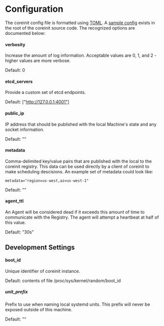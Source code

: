 # Configuration

The coreinit config file is formatted using [TOML](https://github.com/mojombo/toml/blob/master/versions/toml-v0.2.0.md). A [sample config][config] exists in the root of the coreinit source code. The recognized options are documented below:

[config]: https://github.com/coreos/coreinit/blob/master/coreinit.conf.sample

#### verbosity

Increase the amount of log information. Acceptable values are 0, 1, and 2 - higher values are more verbose.

Default: 0

#### etcd_servers

Provide a custom set of etcd endpoints.

Default: ["http://127.0.0.1:4001"]

#### public_ip

IP address that should be published with the local Machine's state and any socket information.

Default: ""

#### metadata

Comma-delimited key/value pairs that are published with the local to the coreinit registry. This data can be used directly by a client of coreinit to make scheduling descisions. An example set of metadata could look like:  

	metadata="region=us-west,az=us-west-1"

Default: ""

#### agent_ttl

An Agent will be considered dead if it exceeds this amount of time to communicate with the Registry. The agent will attempt a heartbeat at half of this value.

Default: "30s"

## Development Settings

#### boot_id

Unique identifier of coreinit instance.

Default: contents of file /proc/sys/kernel/random/boot_id

##### unit_prefix

Prefix to use when naming local systemd units. This prefix will never be exposed outside of this machine.

Default: ""